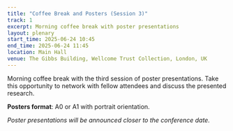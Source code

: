 ```yaml
---
title: "Coffee Break and Posters (Session 3)"
track: 1
excerpt: Morning coffee break with poster presentations
layout: plenary
start_time: 2025-06-24 10:45
end_time: 2025-06-24 11:45
location: Main Hall
venue: The Gibbs Building, Wellcome Trust Collection, London, UK
---
```


Morning coffee break with the third session of poster presentations. Take this opportunity to network with fellow attendees and discuss the presented research.

**Posters format**: A0 or A1 with portrait orientation.

*Poster presentations will be announced closer to the conference date.* 